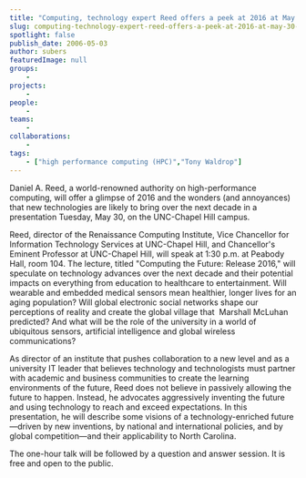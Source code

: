 ```yaml
---
title: "Computing, technology expert Reed offers a peek at 2016 at May 30 talk"
slug: computing-technology-expert-reed-offers-a-peek-at-2016-at-may-30-talk
spotlight: false
publish_date: 2006-05-03
author: subers
featuredImage: null
groups:
    - 
projects:
    - 
people:
    - 
teams: 
    - 
collaborations:
    - 
tags:
    - ["high performance computing (HPC)","Tony Waldrop"]
---
```

Daniel A. Reed, a world-renowned authority on high-performance computing, will offer a glimpse of 2016 and the wonders (and annoyances) that new technologies are likely to bring over the next decade in a presentation Tuesday, May 30, on the UNC-Chapel Hill campus.<!--more-->

Reed, director of the Renaissance Computing Institute, Vice Chancellor for Information Technology Services at UNC-Chapel Hill, and Chancellor's Eminent Professor at UNC-Chapel Hill, will speak at 1:30 p.m. at Peabody Hall, room 104. The lecture, titled "Computing the Future: Release 2016," will speculate on technology advances over the next decade and their potential impacts on everything from education to healthcare to entertainment. Will wearable and embedded medical sensors mean healthier, longer lives for an aging population? Will global electronic social networks shape our perceptions of reality and create the global village that  Marshall McLuhan predicted? And what will be the role of the university in a world of ubiquitous sensors, artificial intelligence and global wireless communications?

As director of an institute that pushes collaboration to a new level and as a university IT leader that believes technology and technologists must partner with academic and business communities to create the learning environments of the future, Reed does not believe in passively allowing the future to happen. Instead, he advocates aggressively inventing the future and using technology to reach and exceed expectations. In this presentation, he will describe some visions of a technology-enriched future—driven by new inventions, by national and international policies, and by global competition—and their applicability to North Carolina.

The one-hour talk will be followed by a question and answer session. It is free and open to the public.
